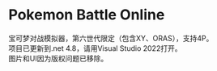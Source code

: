 # Pokemon Battle Online

宝可梦对战模拟器，第六世代限定（包含XY、ORAS），支持4P。  
项目已更新到.net 4.8，请用Visual Studio 2022打开。  
图片和UI因为版权问题已移除。
